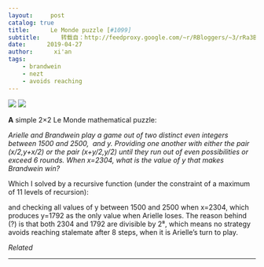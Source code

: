 ```yaml
---
layout:     post
catalog: true
title:      Le Monde puzzle [#1099]
subtitle:      转载自：http://feedproxy.google.com/~r/RBloggers/~3/rRa3ByVEUlM/
date:      2019-04-27
author:      xi'an
tags:
    - brandwein
    - nezt
    - avoids reaching
---
```






![](https://xianblog.files.wordpress.com/2015/10/lemondapari.jpeg?w=275&fit=456%2C456#038;h=183&zoom=2)
![](https://xianblog.files.wordpress.com/2015/10/lemondapari.jpeg?w=275&h=183&zoom=2&fit=456%2C456)


**A** simple 2×2 Le Monde mathematical puzzle:

> 
*Arielle and Brandwein play a game out of two distinct even integers between 1500 and 2500,  and y. Providing one another with either the pair (x/2,y+x/2) or the pair (x+y/2,y/2) until they run out of even possibilities or exceed 6 rounds. When x=2304, what is the value of y that makes Brandwein win?*


Which I solved by a recursive function (under the constraint of a maximum of 11 levels of recursion):

and checking all values of y between 1500 and 2500 when x=2304, which produces y=1792 as the only value when Arielle loses. The reason behind (?) is that both 2304 and 1792 are divisible by 2⁸, which means no strategy avoids reaching stalemate after 8 steps, when it is Arielle’s turn to play.


*Related*








---
